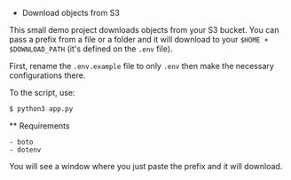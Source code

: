 * Download objects from S3

This small demo project downloads objects from your S3 bucket. You can pass a prefix from a file or a folder and it will download to your `$HOME + $DOWNLOAD_PATH` (it's defined on the `.env` file).

First, rename the `.env.example` file to only `.env` then make the necessary configurations there.

To the script, use:
```bash
$ python3 app.py
```

** Requirements
```
- boto
- dotenv
```

You will see a window where you just paste the prefix and it will download.